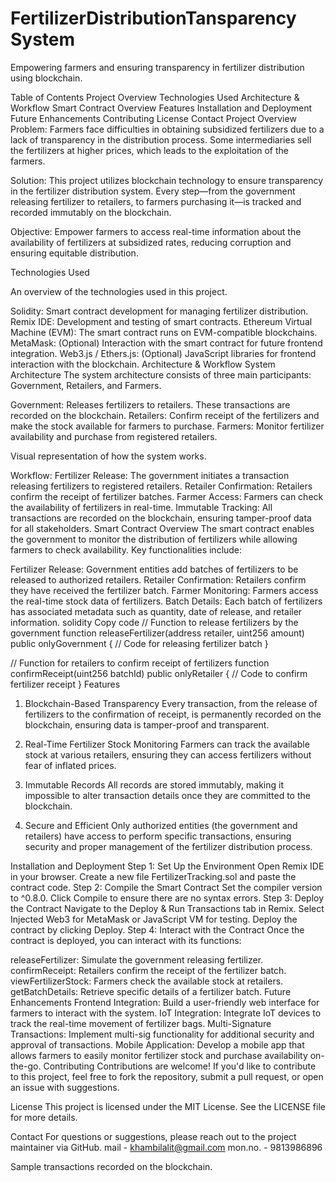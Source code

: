# FertilizerDistributionTansparency System

Empowering farmers and ensuring transparency in fertilizer distribution using blockchain.

Table of Contents
Project Overview
Technologies Used
Architecture & Workflow
Smart Contract Overview
Features
Installation and Deployment
Future Enhancements
Contributing
License
Contact
Project Overview
Problem: Farmers face difficulties in obtaining subsidized fertilizers due to a lack of transparency in the distribution process. Some intermediaries sell the fertilizers at higher prices, which leads to the exploitation of the farmers.

Solution: This project utilizes blockchain technology to ensure transparency in the fertilizer distribution system. Every step—from the government releasing fertilizer to retailers, to farmers purchasing it—is tracked and recorded immutably on the blockchain.

Objective: Empower farmers to access real-time information about the availability of fertilizers at subsidized rates, reducing corruption and ensuring equitable distribution.

Technologies Used

An overview of the technologies used in this project.

Solidity: Smart contract development for managing fertilizer distribution.
Remix IDE: Development and testing of smart contracts.
Ethereum Virtual Machine (EVM): The smart contract runs on EVM-compatible blockchains.
MetaMask: (Optional) Interaction with the smart contract for future frontend integration.
Web3.js / Ethers.js: (Optional) JavaScript libraries for frontend interaction with the blockchain.
Architecture & Workflow
System Architecture
The system architecture consists of three main participants: Government, Retailers, and Farmers.

Government: Releases fertilizers to retailers. These transactions are recorded on the blockchain.
Retailers: Confirm receipt of the fertilizers and make the stock available for farmers to purchase.
Farmers: Monitor fertilizer availability and purchase from registered retailers.

Visual representation of how the system works.

Workflow:
Fertilizer Release: The government initiates a transaction releasing fertilizers to registered retailers.
Retailer Confirmation: Retailers confirm the receipt of fertilizer batches.
Farmer Access: Farmers can check the availability of fertilizers in real-time.
Immutable Tracking: All transactions are recorded on the blockchain, ensuring tamper-proof data for all stakeholders.
Smart Contract Overview
The smart contract enables the government to monitor the distribution of fertilizers while allowing farmers to check availability. Key functionalities include:

Fertilizer Release: Government entities add batches of fertilizers to be released to authorized retailers.
Retailer Confirmation: Retailers confirm they have received the fertilizer batch.
Farmer Monitoring: Farmers access the real-time stock data of fertilizers.
Batch Details: Each batch of fertilizers has associated metadata such as quantity, date of release, and retailer information.
solidity
Copy code
// Function to release fertilizers by the government
function releaseFertilizer(address retailer, uint256 amount) public onlyGovernment {
    // Code for releasing fertilizer batch
}

// Function for retailers to confirm receipt of fertilizers
function confirmReceipt(uint256 batchId) public onlyRetailer {
    // Code to confirm fertilizer receipt
}
Features
1. Blockchain-Based Transparency
Every transaction, from the release of fertilizers to the confirmation of receipt, is permanently recorded on the blockchain, ensuring data is tamper-proof and transparent.

2. Real-Time Fertilizer Stock Monitoring
Farmers can track the available stock at various retailers, ensuring they can access fertilizers without fear of inflated prices.

3. Immutable Records
All records are stored immutably, making it impossible to alter transaction details once they are committed to the blockchain.

4. Secure and Efficient
Only authorized entities (the government and retailers) have access to perform specific transactions, ensuring security and proper management of the fertilizer distribution process.

Installation and Deployment
Step 1: Set Up the Environment
Open Remix IDE in your browser.
Create a new file FertilizerTracking.sol and paste the contract code.
Step 2: Compile the Smart Contract
Set the compiler version to ^0.8.0.
Click Compile to ensure there are no syntax errors.
Step 3: Deploy the Contract
Navigate to the Deploy & Run Transactions tab in Remix.
Select Injected Web3 for MetaMask or JavaScript VM for testing.
Deploy the contract by clicking Deploy.
Step 4: Interact with the Contract
Once the contract is deployed, you can interact with its functions:

releaseFertilizer: Simulate the government releasing fertilizer.
confirmReceipt: Retailers confirm the receipt of the fertilizer batch.
viewFertilizerStock: Farmers check the available stock at retailers.
getBatchDetails: Retrieve specific details of a fertilizer batch.
Future Enhancements
Frontend Integration: Build a user-friendly web interface for farmers to interact with the system.
IoT Integration: Integrate IoT devices to track the real-time movement of fertilizer bags.
Multi-Signature Transactions: Implement multi-sig functionality for additional security and approval of transactions.
Mobile Application: Develop a mobile app that allows farmers to easily monitor fertilizer stock and purchase availability on-the-go.
Contributing
Contributions are welcome! If you'd like to contribute to this project, feel free to fork the repository, submit a pull request, or open an issue with suggestions.

License
This project is licensed under the MIT License. See the LICENSE file for more details.

Contact
For questions or suggestions, please reach out to the project maintainer via GitHub.
mail - khambilalit@gmail.com
mon.no. - 9813986896

Sample transactions recorded on the blockchain.
